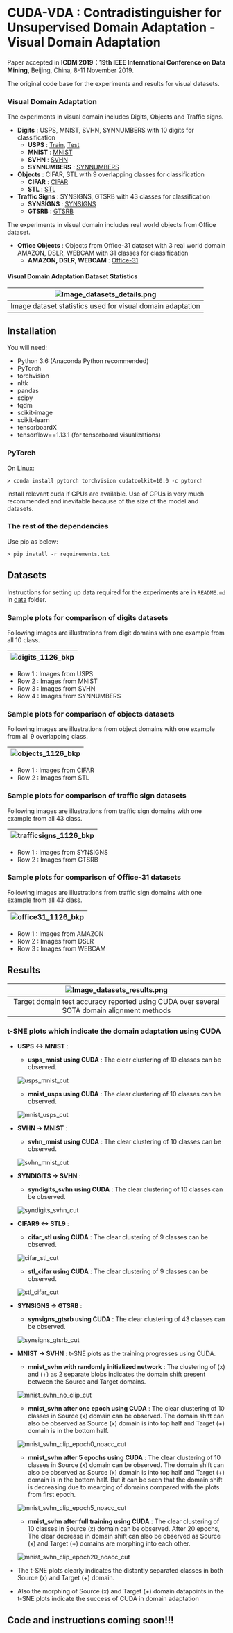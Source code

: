 # CUDA-VDA : Contradistinguisher for Unsupervised Domain Adaptation - Visual Domain Adaptation
Paper accepted in **ICDM 2019：19th IEEE International Conference on Data Mining**, Beijing, China, 8-11 November 2019.

The original code base for the experiments and results for visual datasets.

### Visual Domain Adaptation
The experiments in visual domain includes Digits, Objects and Traffic signs.
- **Digits** : USPS, MNIST, SVHN, SYNNUMBERS with 10 digits for classification
    - **USPS** : <a href="https://web.stanford.edu/~hastie/ElemStatLearn//datasets/zip.train.gz">Train</a>, <a href="https://web.stanford.edu/~hastie/ElemStatLearn//datasets/zip.test.gz">Test</a>
    - **MNIST** : <a href="http://yann.lecun.com/exdb/mnist/">MNIST</a>
    - **SVHN** : <a href="http://ufldl.stanford.edu/housenumbers/">SVHN</a>
    - **SYNNUMBERS** : <a href="https://drive.google.com/file/d/0B9Z4d7lAwbnTSVR1dEFSRUFxOUU/view">SYNNUMBERS</a>
- **Objects** : CIFAR, STL with 9 overlapping classes for classification
    - **CIFAR** : <a href="https://www.cs.toronto.edu/~kriz/cifar.html">CIFAR</a>
    - **STL** : <a href="https://cs.stanford.edu/~acoates/stl10/">STL</a>
- **Traffic Signs** : SYNSIGNS, GTSRB with 43 classes for classification
    - **SYNSIGNS** : <a href="http://graphics.cs.msu.ru/en/node/1337">SYNSIGNS</a>
    - **GTSRB** : <a href="http://benchmark.ini.rub.de/?section=gtsrb&subsection=dataset#Downloads">GTSRB</a>
    
The experiments in visual domain includes real world objects from Office dataset.
- **Office Objects** : Objects from Office-31 dataset with 3 real world domain AMAZON, DSLR, WEBCAM with 31 classes for classification
    - **AMAZON, DSLR, WEBCAM** : <a href="https://people.eecs.berkeley.edu/~jhoffman/domainadapt/">Office-31</a>

#### Visual Domain Adaptation Dataset Statistics

|![Image_datasets_details.png](git_images/misc/Image_datasets_details.png) |
|:---:|
| Image dataset statistics used for visual domain adaptation|

## Installation

You will need:

- Python 3.6 (Anaconda Python recommended)
- PyTorch 
- torchvision
- nltk
- pandas
- scipy
- tqdm
- scikit-image 
- scikit-learn  
- tensorboardX
- tensorflow==1.13.1 (for tensorboard visualizations)

### PyTorch

On Linux:

```> conda install pytorch torchvision cudatoolkit=10.0 -c pytorch```

install relevant cuda if GPUs are available. 
Use of GPUs is very much recommended and inevitable because of the size of the model and datasets.

### The rest of the dependencies

Use pip as below:

```> pip install -r requirements.txt```

## Datasets

Instructions for setting up data required for the experiments are in `README.md` in [data](data) folder.

### Sample plots for comparison of digits datasets
Following images are illustrations from digit domains with one example from all 10 class.

|![digits_1126_bkp](git_images/dataset_samples/digits_1126_bkp.png)|
| :---: |
- Row 1 : Images from USPS
- Row 2 : Images from MNIST
- Row 3 : Images from SVHN
- Row 4 : Images from SYNNUMBERS

### Sample plots for comparison of objects datasets
Following images are illustrations from object domains with one example from all 9 overlapping class.

|![objects_1126_bkp](git_images/dataset_samples/objects_1126_bkp.png) |
| :---: |
- Row 1 : Images from CIFAR
- Row 2 : Images from STL

### Sample plots for comparison of traffic sign datasets
Following images are illustrations from traffic sign domains with one example from all 43 class.

|![trafficsigns_1126_bkp](git_images/dataset_samples/trafficsigns_1126_bkp.png) |
| :---: |
- Row 1 : Images from SYNSIGNS
- Row 2 : Images from GTSRB

### Sample plots for comparison of Office-31 datasets
Following images are illustrations from traffic sign domains with one example from all 43 class.

|![office31_1126_bkp](git_images/dataset_samples/office31_1126_bkp.png) |
| :---: |
- Row 1 : Images from AMAZON
- Row 2 : Images from DSLR
- Row 3 : Images from WEBCAM

## Results
|![Image_datasets_results.png](git_images/misc/Image_datasets_results.png) |
|:---:|
| Target domain test accuracy reported using CUDA over several SOTA domain alignment methods|

### t-SNE plots which indicate the domain adaptation using CUDA
- **USPS <-> MNIST** :
    - **usps_mnist using CUDA** : The clear clustering of 10 classes can be observed. 
    
    ![usps_mnist_cut](git_images/tsne_plots/usps_mnist_cut.png)
    
    - **mnist_usps using CUDA** : The clear clustering of 10 classes can be observed. 
    
    ![mnist_usps_cut](git_images/tsne_plots/mnist_usps_cut.png)
    
- **SVHN -> MNIST** :
    - **svhn_mnist using CUDA** : The clear clustering of 10 classes can be observed. 
    
    ![svhn_mnist_cut](git_images/tsne_plots/svhn_mnist_cut.png)
    
- **SYNDIGITS -> SVHN** :
    - **syndigits_svhn using CUDA** : The clear clustering of 10 classes can be observed.
    
    ![syndigits_svhn_cut](git_images/tsne_plots/syndigits_svhn_cut.png)
    
- **CIFAR9 <-> STL9** :
    - **cifar_stl using CUDA** : The clear clustering of 9 classes can be observed.
    
    ![cifar_stl_cut](git_images/tsne_plots/cifar_stl_cut.png)
    
    - **stl_cifar using CUDA** : The clear clustering of 9 classes can be observed.
    
    ![stl_cifar_cut](git_images/tsne_plots/stl_cifar_cut.png)
    
- **SYNSIGNS -> GTSRB** :
    - **synsigns_gtsrb using CUDA** : The clear clustering of 43 classes can be observed.
    
    ![synsigns_gtsrb_cut](git_images/tsne_plots/synsigns_gtsrb_cut.png)
    
- **MNIST -> SVHN** : t-SNE plots as the training progresses using CUDA.
    - **mnist_svhn with randomly initialized network** : The clustering of (x) and (+) as 2 separate blobs indicates the domain shift present between the Source and Target domains.
    
    ![mnist_svhn_no_clip_cut](git_images/tsne_plots/mnist_svhn_no_clip_cut.png)
    
    - **mnist_svhn after one epoch using CUDA** : The clear clustering of 10 classes in Source (x) domain can be observed. The domain shift can also be observed as Source (x) domain is into top half and Target (+) domain is in the bottom half.
    
    ![mnist_svhn_clip_epoch0_noacc_cut](git_images/tsne_plots/mnist_svhn_clip_epoch0_noacc_cut.png)
    
    - **mnist_svhn after 5 epochs using CUDA** :  The clear clustering of 10 classes in Source (x) domain can be observed. The domain shift can also be observed as Source (x) domain is into top half and Target (+) domain is in the bottom half. But it can be seen that the domain shift is decreasing due to mearging of domains compared with the plots from first epoch.
    
    ![mnist_svhn_clip_epoch5_noacc_cut](git_images/tsne_plots/mnist_svhn_clip_epoch5_noacc_cut.png)
    
    - **mnist_svhn after full training using CUDA** :  The clear clustering of 10 classes in Source (x) domain can be observed. After 20 epochs, The clear decrease in domain shift can also be observed as Source (x) and Target (+) domains are morphing into each other.
    
    ![mnist_svhn_clip_epoch20_noacc_cut](git_images/tsne_plots/mnist_svhn_clip_epoch20_noacc_cut.png)
    

- The t-SNE plots clearly indicates the distantly separated classes in both Source (x) and Target (+) domain.
- Also the morphing of Source (x) and Target (+) domain datapoints in the t-SNE plots indicate the success of CUDA in domain adaptation  

## Code and instructions coming soon!!!